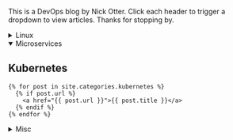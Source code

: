 This is a DevOps blog by Nick Otter. Click each header to trigger a dropdown to view articles. Thanks for stopping by.

<details><summary markdown='span'>Linux<br></summary>
## General
[Baby chaos monkeys for Linux](#)<br>
  
</details>

<details open><summary>Microservices</summary><p>

## Kubernetes

    {% for post in site.categories.kubernetes %}
      {% if post.url %}
        <a href="{{ post.url }}">{{ post.title }}</a>
      {% endif %}
    {% endfor %}

</p></details>

<details><summary markdown='span'>Misc</summary>
https://github.com/dear-github/dear-github/issues/166
</details>

